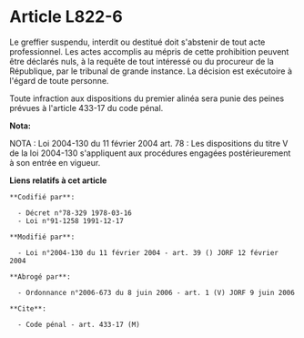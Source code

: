 # Article L822-6

Le greffier suspendu, interdit ou destitué doit s'abstenir de tout acte professionnel. Les actes accomplis au mépris de cette
prohibition peuvent être déclarés nuls, à la requête de tout intéressé ou du procureur de la République, par le tribunal de
grande instance. La décision est exécutoire à l'égard de toute personne.

Toute infraction aux dispositions du premier alinéa sera punie des peines prévues à l'article 433-17 du code pénal.

**Nota:**

NOTA : Loi 2004-130 du 11 février 2004 art. 78 : Les dispositions du titre V de la loi 2004-130 s'appliquent aux procédures
engagées postérieurement à son entrée en vigueur.

**Liens relatifs à cet article**

	**Codifié par**:

	  - Décret n°78-329 1978-03-16
	  - Loi n°91-1258 1991-12-17

	**Modifié par**:

	  - Loi n°2004-130 du 11 février 2004 - art. 39 () JORF 12 février 2004

	**Abrogé par**:

	  - Ordonnance n°2006-673 du 8 juin 2006 - art. 1 (V) JORF 9 juin 2006

	**Cite**:

	  - Code pénal - art. 433-17 (M)
